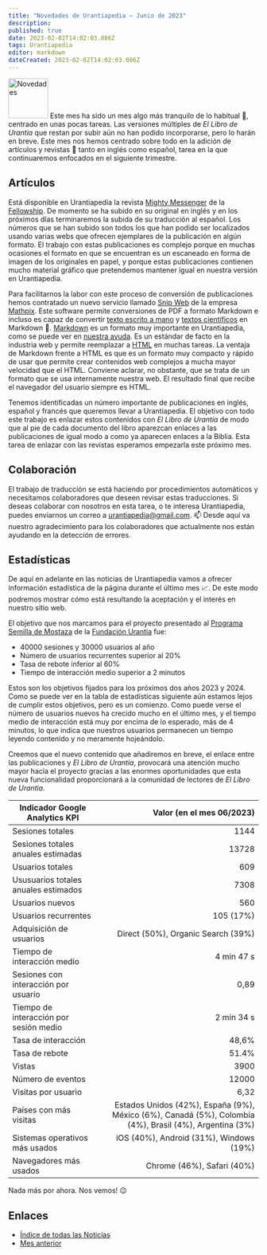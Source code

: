 ```yaml
---
title: "Novedades de Urantiapedia — Junio de 2023"
description: 
published: true
date: 2023-02-02T14:02:03.086Z
tags: Urantiapedia
editor: markdown
dateCreated: 2023-02-02T14:02:03.086Z
---
```


<img src="/_assets/svg/icon-news.svg" alt="Novedades" style="width: 80px;"> Este mes ha sido un mes algo más tranquilo de lo habitual :sunrise:, centrado en unas pocas tareas. Las versiones múltiples de _El Libro de Urantia_ que restan por subir aún no han podido incorporarse, pero lo harán en breve. Este mes nos hemos centrado sobre todo en la adición de artículos y revistas :page_with_curl: tanto en inglés como español, tarea en la que continuaremos enfocados en el siguiente trimestre.

## Artículos

Está disponible en Urantiapedia la revista [Mighty Messenger](/en/index/articles/mighty_messenger) de la [Fellowship](https://urantiabook.org/). De momento se ha subido en su original en inglés y en los próximos días terminaremos la subida de su traducción al español. Los números que se han subido son todos los que han podido ser localizados usando varias webs que ofrecen ejemplares de la publicación en algún formato. El trabajo con estas publicaciones es complejo porque en muchas ocasiones el formato en que se encuentran es un escaneado en forma de imagen de los originales en papel, y porque estas publicaciones contienen mucho material gráfico que pretendemos mantener igual en nuestra versión en Urantiapedia.

Para facilitarnos la labor con este proceso de conversión de publicaciones hemos contratado un nuevo servicio llamado [Snip Web](https://snip.mathpix.com/) de la empresa [Mathpix](https://mathpix.com/). Este software permite conversiones de PDF a formato Markdown e incluso es capaz de convertir [texto escrito a mano](https://mathpix.com/handwriting-recognition) y [textos científicos](https://mathpix.com/docs/mathpix-markdown/overview) en Markdown :muscle:. [Markdown](https://commonmark.org/) es un formato muy importante en Urantiapedia, como se puede ver en [nuestra ayuda](/es/help/web_markdown_editor). Es un estándar de facto en la industria web y permite reemplazar a [HTML](https://es.wikipedia.org/wiki/HTML) en muchas tareas. La ventaja de Markdown frente a HTML es que es un formato muy compacto y rápido de usar que permite crear contenidos web complejos a mucha mayor velocidad que el HTML. Conviene aclarar, no obstante, que se trata de un formato que se usa internamente nuestra web. El resultado final que recibe el navegador del usuario siempre es HTML.

Tenemos identificadas un número importante de publicaciones en inglés, español y francés que queremos llevar a Urantiapedia. El objetivo con todo este trabajo es enlazar estos contenidos con _El Libro de Urantia_ de modo que al pie de cada documento del libro aparezcan enlaces a las publicaciones de igual modo a como ya aparecen enlaces a la Biblia. Esta tarea de enlazar con las revistas esperamos empezarla este próximo mes.

## Colaboración

El trabajo de traducción se está haciendo por procedimientos automáticos y necesitamos colaboradores que deseen revisar estas traducciones. Si deseas colaborar con nosotros en esta tarea, o te interesa Urantiapedia, puedes enviarnos un correo a urantiapedia@gmail.com. :mailbox: Desde aquí va nuestro agradecimiento para los colaboradores que actualmente nos están ayudando en la detección de errores.

## Estadísticas

De aquí en adelante en las noticias de Urantiapedia vamos a ofrecer información estadística de la página durante el último mes :chart_with_upwards_trend:. De este modo podremos mostrar cómo está resultando la aceptación y el interés en nuestro sitio web.

El objetivo que nos marcamos para el proyecto presentado al [Programa Semilla de Mostaza](https://www.urantia.org/news/2023-03/mustard-seed-grants-program) de la [Fundación Urantia](https://www.urantia.org/) fue:
- 40000 sesiones y 30000 usuarios al año
- Número de usuarios recurrentes superior al 20%
- Tasa de rebote inferior al 60%
- Tiempo de interacción medio superior a 2 minutos

Estos son los objetivos fijados para los próximos dos años 2023 y 2024. Como se puede ver en la tabla de estadísticas siguiente aún estamos lejos de cumplir estos objetivos, pero es un comienzo. Como puede verse el número de usuarios nuevos ha crecido mucho en el último mes, y el tiempo medio de interacción está muy por encima de lo esperado, más de 4 minutos, lo que indica que nuestros usuarios permanecen un tiempo leyendo contenido y no meramente hojeándolo.

Creemos que el nuevo contenido que añadiremos en breve, el enlace entre las publicaciones y _El Libro de Urantia_, provocará una atención mucho mayor hacia el proyecto gracias a las enormes oportunidades que esta nueva funcionalidad proporcionará a la comunidad de lectores de _El Libro de Urantia_.

Indicador Google Analytics KPI | Valor (en el mes 06/2023)
--- | ---:
Sesiones totales | 1144
Sesiones totales anuales estimadas | 13728
Usuarios totales | 609
Ususuarios totales anuales estimados | 7308
Usuarios nuevos | 560
Usuarios recurrentes | 105 (17%)
Adquisición de usuarios | Direct (50%), Organic Search (39%)
Tiempo de interacción medio | 4 min 47 s
Sesiones con interacción por usuario | 0,89
Tiempo de interacción por sesión medio | 2 min 34 s
Tasa de interacción | 48,6%
Tasa de rebote | 51.4%
Vistas | 3900
Número de eventos | 12000
Visitas por usuario | 6,32
Países con más visitas | Estados Unidos (42%), España (9%), México (6%), Canadá (5%), Colombia (4%), Brasil (4%), Argentina (3%)
Sistemas operativos más usados | iOS (40%), Android (31%), Windows (19%)
Navegadores más usados | Chrome (46%), Safari (40%)

Nada más por ahora. Nos vemos! :wink:

## Enlaces

- [Índice de todas las Noticias](/es/news)
- [Mes anterior](/es/news/2023/05)